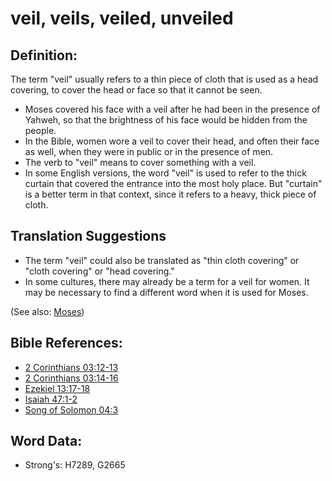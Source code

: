# veil, veils, veiled, unveiled #

## Definition: ##

The term "veil" usually refers to a thin piece of cloth that is used as a head covering, to cover the head or face so that it cannot be seen.

* Moses covered his face with a veil after he had been in the presence of Yahweh, so that the brightness of his face would be hidden from the people.
* In the Bible, women wore a veil to cover their head, and often their face as well, when they were in public or in the presence of men.
* The verb to "veil" means to cover something with a veil.
* In some English versions, the word "veil" is used to refer to the thick curtain that covered the entrance into the most holy place. But "curtain" is a better term in that context, since it refers to a heavy, thick piece of cloth.

## Translation Suggestions ##

* The term "veil" could also be translated as "thin cloth covering" or "cloth covering" or "head covering."
* In some cultures, there may already be a term for a veil for women. It may be necessary to find a different word when it is used for Moses.

(See also: [Moses](../names/moses.md))

## Bible References: ##

* [2 Corinthians 03:12-13](rc://en/tn/help/2co/03/12)
* [2 Corinthians 03:14-16](rc://en/tn/help/2co/03/14)
* [Ezekiel 13:17-18](rc://en/tn/help/ezk/13/17)
* [Isaiah 47:1-2](rc://en/tn/help/isa/47/01)
* [Song of Solomon 04:3](rc://en/tn/help/sng/04/03)

## Word Data: ##

* Strong's: H7289, G2665
